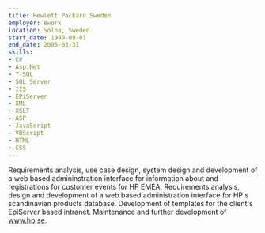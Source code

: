 ```yaml
---
title: Hewlett Packard Sweden
employer: ework
location: Solna, Sweden
start_date: 1999-09-01
end_date: 2005-03-31
skills:
- C#
- Asp.Net
- T-SQL
- SQL Server
- IIS
- EPiServer
- XML
- XSLT
- ASP
- JavaScript
- VBScript
- HTML
- CSS
---
```

Requirements analysis, use case design, system design and development of a web based admininstration interface for information about and registrations for customer events for HP EMEA.
Requirements analysis, design and development of a web based administration interface for HP's scandinavian products database. 
Development of templates for the client's EpiServer based intranet.
Maintenance and further development of www.hp.se.
